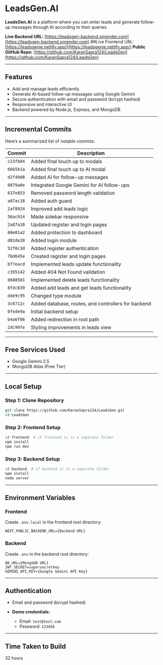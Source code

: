 # LeadsGen.AI

**LeadsGen.AI** is a platform where you can enter leads and generate follow-up messages through AI according to their queries.

**Live Backend URL:** [https://leadsgen-backend.onrender.com](https://leadsgen-backend.onrender.com)
##Live Frontend URL:
[https://leadsgenie.netlify.app/](https://leadsgenie.netlify.app/)
**Public GitHub Repo:** [https://github.com/KaranSapra124/LeadsGen](https://github.com/KaranSapra124/LeadsGen)

---

## Features

* Add and manage leads efficiently
* Generate AI-based follow-up messages using Google Gemini
* Secure authentication with email and password (bcrypt hashed)
* Responsive and interactive UI
* Backend powered by Node.js, Express, and MongoDB

---

## Incremental Commits

Here’s a summarized list of notable commits:

| Commit    | Description                                         |
| --------- | --------------------------------------------------- |
| `c23fb84` | Added final touch up to modals                      |
| `6665b1a` | Added final touch up to AI modal                    |
| `d2f49d8` | Added AI for follow-up messages                     |
| `0879a0e` | Integrated Google Gemini for AI follow-ups          |
| `637e853` | Removed password length validation                  |
| `a87ac18` | Added auth guard                                    |
| `2af8924` | Improved add leads logic                            |
| `56ac914` | Made sidebar responsive                             |
| `2a87a10` | Updated register and login pages                    |
| `00e01a2` | Added protection to dashboard                       |
| `d82de20` | Added login module                                  |
| `52f0c3d` | Added register authentication                       |
| `7bd645e` | Created register and login pages                    |
| `bf7eacd` | Implemented leads update functionality              |
| `c395142` | Added 404 Not Found validation                      |
| `0688581` | Implemented delete leads functionality              |
| `8fdc839` | Added add leads and get leads functionality         |
| `dde9c95` | Changed type module                                 |
| `3c6712c` | Added database, routes, and controllers for backend |
| `0fede9a` | Initial backend setup                               |
| `b4a6f06` | Added redirection in root path                      |
| `2dc99fe` | Styling improvements in leads view                  |

---

## Free Services Used

* Google Gemini 2.5
* MongoDB Atlas (Free Tier)

---

## Local Setup

### Step 1: Clone Repository

```bash
git clone https://github.com/KaranSapra124/LeadsGen.git
cd LeadsGen
```

### Step 2: Frontend Setup

```bash
cd frontend  # if frontend is in a separate folder
npm install
npm run dev
```

### Step 3: Backend Setup

```bash
cd backend  # if backend is in a separate folder
npm install
node server
```

---

## Environment Variables

### Frontend

Create `.env.local` in the frontend root directory:

```
NEXT_PUBLIC_BACKEND_URL={Backend URL}
```

### Backend

Create `.env` in the backend root directory:

```
DB_URL={MongoDB URL}
JWT_SECRET=supersecretkey
GEMINI_API_KEY={Google Gemini API Key}
```

---

## Authentication

* Email and password (bcrypt hashed)
* **Demo credentials:**

  * Email: `test@test.com`
  * Password: `123456`

---

## Time Taken to Build

32 hours


